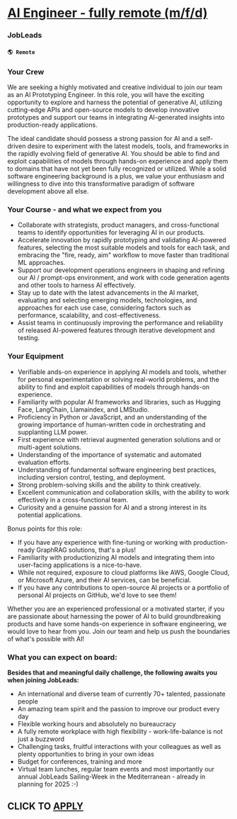 # [AI Engineer - fully remote (m/f/d)](https://www.remotewlb.com/apply/ai-engineer-fully-remote-m-f-d)  
### JobLeads  
#### `🌎 Remote`  

### Your Crew

We are seeking a highly motivated and creative individual to join our team as an AI Prototyping Engineer. In this role, you will have the exciting opportunity to explore and harness the potential of generative AI, utilizing cutting-edge APIs and open-source models to develop innovative prototypes and support our teams in integrating AI-generated insights into production-ready applications.

The ideal candidate should possess a strong passion for AI and a self-driven desire to experiment with the latest models, tools, and frameworks in the rapidly evolving field of generative AI. You should be able to find and exploit capabilities of models through hands-on experience and apply them to domains that have not yet been fully recognized or utilized. While a solid software engineering background is a plus, we value your enthusiasm and willingness to dive into this transformative paradigm of software development above all else.

### Your Course - and what we expect from you

  * Collaborate with strategists, product managers, and cross-functional teams to identify opportunities for leveraging AI in our products.
  * Accelerate innovation by rapidly prototyping and validating AI-powered features, selecting the most suitable models and tools for each task, and embracing the "fire, ready, aim" workflow to move faster than traditional ML approaches.
  * Support our development operations engineers in shaping and refining our AI / prompt-ops environment, and work with code generation agents and other tools to harness AI effectively.
  * Stay up to date with the latest advancements in the AI market, evaluating and selecting emerging models, technologies, and approaches for each use case, considering factors such as performance, scalability, and cost-effectiveness.
  * Assist teams in continuously improving the performance and reliability of released AI-powered features through iterative development and testing.

### Your Equipment

  * Verifiable ands-on experience in applying AI models and tools, whether for personal experimentation or solving real-world problems, and the ability to find and exploit capabilities of models through hands-on experience.
  * Familiarity with popular AI frameworks and libraries, such as Hugging Face, LangChain, Llamaindex, and LMStudio.
  * Proficiency in Python or JavaScript, and an understanding of the growing importance of human-written code in orchestrating and supplanting LLM power.
  * First experience with retrieval augmented generation solutions and or multi-agent solutions.
  * Understanding of the importance of systematic and automated evaluation efforts.
  * Understanding of fundamental software engineering best practices, including version control, testing, and deployment.
  * Strong problem-solving skills and the ability to think creatively.
  * Excellent communication and collaboration skills, with the ability to work effectively in a cross-functional team.
  * Curiosity and a genuine passion for AI and a strong interest in its potential applications.

Bonus points for this role:

  * If you have any experience with fine-tuning or working with production-ready GraphRAG solutions, that's a plus!
  * Familiarity with productionizing AI models and integrating them into user-facing applications is a nice-to-have.
  * While not required, exposure to cloud platforms like AWS, Google Cloud, or Microsoft Azure, and their AI services, can be beneficial.
  * If you have any contributions to open-source AI projects or a portfolio of personal AI projects on GitHub, we'd love to see them!

Whether you are an experienced professional or a motivated starter, if you are passionate about harnessing the power of AI to build groundbreaking products and have some hands-on experience in software engineering, we would love to hear from you. Join our team and help us push the boundaries of what's possible with AI!

### What you can expect on board:

**Besides that and meaningful daily challenge, the following awaits you when joining JobLeads:**

  * An international and diverse team of currently 70+ talented, passionate people
  * An amazing team spirit and the passion to improve our product every day
  * Flexible working hours and absolutely no bureaucracy
  * A fully remote workplace with high flexibility - work-life-balance is not just a buzzword
  * Challenging tasks, fruitful interactions with your colleagues as well as plenty opportunities to bring in your own ideas
  * Budget for conferences, training and more
  * Virtual team lunches, regular team events and most importantly our annual JobLeads Sailing-Week in the Mediterranean - already in planning for 2025 :-)

  
## CLICK TO [APPLY](https://www.remotewlb.com/apply/ai-engineer-fully-remote-m-f-d)

